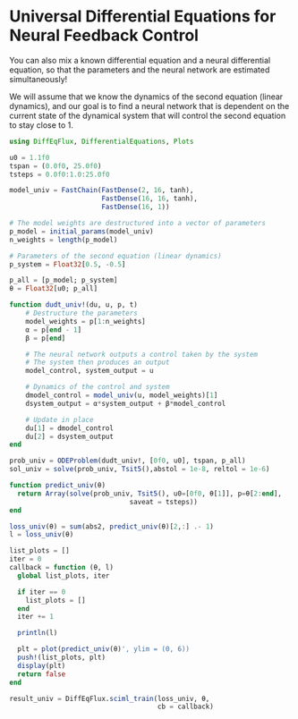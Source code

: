 # Universal Differential Equations for Neural Feedback Control

You can also mix a known differential equation and a neural differential
equation, so that the parameters and the neural network are estimated
simultaneously!

We will assume that we know the dynamics of the second equation
(linear dynamics), and our goal is to find a neural network that is dependent
on the current state of the dynamical system that will control the second
equation to stay close to 1.

```julia
using DiffEqFlux, DifferentialEquations, Plots

u0 = 1.1f0
tspan = (0.0f0, 25.0f0)
tsteps = 0.0f0:1.0:25.0f0

model_univ = FastChain(FastDense(2, 16, tanh),
                       FastDense(16, 16, tanh),
                       FastDense(16, 1))

# The model weights are destructured into a vector of parameters
p_model = initial_params(model_univ)
n_weights = length(p_model)

# Parameters of the second equation (linear dynamics)
p_system = Float32[0.5, -0.5]

p_all = [p_model; p_system]
θ = Float32[u0; p_all]

function dudt_univ!(du, u, p, t)
    # Destructure the parameters
    model_weights = p[1:n_weights]
    α = p[end - 1]
    β = p[end]

    # The neural network outputs a control taken by the system
    # The system then produces an output
    model_control, system_output = u

    # Dynamics of the control and system
    dmodel_control = model_univ(u, model_weights)[1]
    dsystem_output = α*system_output + β*model_control

    # Update in place
    du[1] = dmodel_control
    du[2] = dsystem_output
end

prob_univ = ODEProblem(dudt_univ!, [0f0, u0], tspan, p_all)
sol_univ = solve(prob_univ, Tsit5(),abstol = 1e-8, reltol = 1e-6)

function predict_univ(θ)
  return Array(solve(prob_univ, Tsit5(), u0=[0f0, θ[1]], p=θ[2:end],
                              saveat = tsteps))
end

loss_univ(θ) = sum(abs2, predict_univ(θ)[2,:] .- 1)
l = loss_univ(θ)
```

```julia
list_plots = []
iter = 0
callback = function (θ, l)
  global list_plots, iter

  if iter == 0
    list_plots = []
  end
  iter += 1

  println(l)

  plt = plot(predict_univ(θ)', ylim = (0, 6))
  push!(list_plots, plt)
  display(plt)
  return false
end
```

```julia
result_univ = DiffEqFlux.sciml_train(loss_univ, θ,
                                     cb = callback)
```
